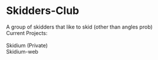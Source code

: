 # Skidders-Club
A group of skidders that like to skid (other than angles prob)
<br>
Current Projects:
<br><br>
Skidium (Private) <br>
Skidium-web

